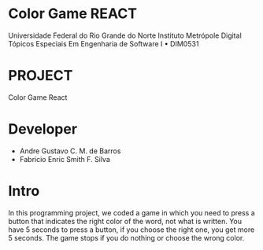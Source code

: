 # Color Game REACT

Universidade Federal do Rio Grande do Norte Instituto Metrópole Digital Tópicos Especiais Em Engenharia de Software I • DIM0531

# PROJECT
Color Game React

# Developer
 - Andre Gustavo C. M. de Barros
 - Fabricio Enric Smith F. Silva

# Intro
In this programming project, we coded a game in which you need to press a button that indicates the right color of the word, not what is written. You have 5 seconds to press a button, if you choose the right one, you get more 5 seconds. The game stops if you do nothing or choose the wrong color.
